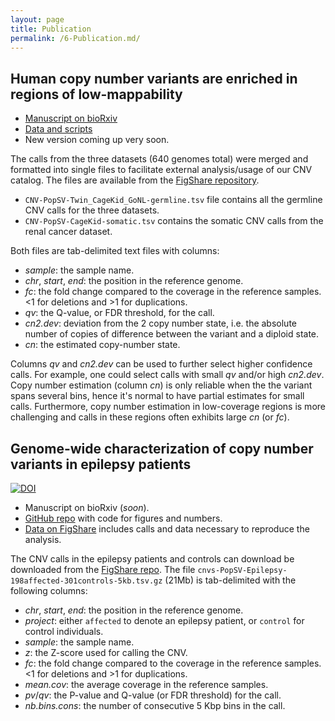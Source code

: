 ```yaml
---
layout: page
title: Publication
permalink: /6-Publication.md/
---
```


## Human copy number variants are enriched in regions of low-mappability

+ [Manuscript on bioRxiv](http://www.biorxiv.org/content/early/2015/12/11/034165)
+ [Data and scripts](https://figshare.com/s/ba79730bb87a1322480d)
+ New version coming up very soon.

The calls from the three datasets (640 genomes total) were merged and formatted into single files to facilitate external analysis/usage of our CNV catalog. The files are available from the [FigShare repository](https://figshare.com/s/ba79730bb87a1322480d).

- `CNV-PopSV-Twin_CageKid_GoNL-germline.tsv` file contains all the germline CNV calls for the three datasets.
- `CNV-PopSV-CageKid-somatic.tsv` contains the somatic CNV calls from the renal cancer dataset.

Both files are tab-delimited text files with columns:

+ *sample*: the sample name.
+ *chr*, *start*, *end*: the position in the reference genome.
+ *fc*: the fold change compared to the coverage in the reference samples. <1 for deletions and >1 for duplications.
+ *qv*: the Q-value, or FDR threshold, for the call.
+ *cn2.dev*: deviation from the 2 copy number state, i.e. the absolute number of copies of difference between the variant and a diploid state.
+ *cn*: the estimated copy-number state.

Columns *qv* and *cn2.dev* can be used to further select higher confidence calls. For example, one could select calls with small *qv* and/or high *cn2.dev*. Copy number estimation (column *cn*) is only reliable when the the variant spans several bins, hence it's normal to have partial estimates for small calls. Furthermore, copy number estimation in low-coverage regions is more challenging and calls in these regions often exhibits large *cn* (or *fc*).


## Genome-wide characterization of copy number variants in epilepsy patients

[![DOI](https://zenodo.org/badge/DOI/10.5281/zenodo.1002893.svg)](https://doi.org/10.5281/zenodo.1002893)

+ Manuscript on bioRxiv (*soon*).
+ [GitHub repo](https://github.com/jmonlong/epipopsv) with code for figures and numbers.
+ [Data on FigShare](https://figshare.com/s/20dfdedcc4718e465185) includes calls and data necessary to reproduce the analysis.

The CNV calls in the epilepsy patients and controls can download be downloaded from the [FigShare repo](https://figshare.com/s/20dfdedcc4718e465185). The file `cnvs-PopSV-Epilepsy-198affected-301controls-5kb.tsv.gz` (21Mb) is tab-delimited with the following columns:

+ *chr*, *start*, *end*: the position in the reference genome.
+ *project*: either `affected` to denote an epilepsy patient, or `control` for control individuals.
+ *sample*: the sample name.
+ *z*: the Z-score used for calling the CNV.
+ *fc*: the fold change compared to the coverage in the reference samples. <1 for deletions and >1 for duplications.
+ *mean.cov*: the average coverage in the reference samples. 
+ *pv*/*qv*: the P-value and Q-value (or FDR threshold) for the call.
+ *nb.bins.cons*: the number of consecutive 5 Kbp bins in the call.
